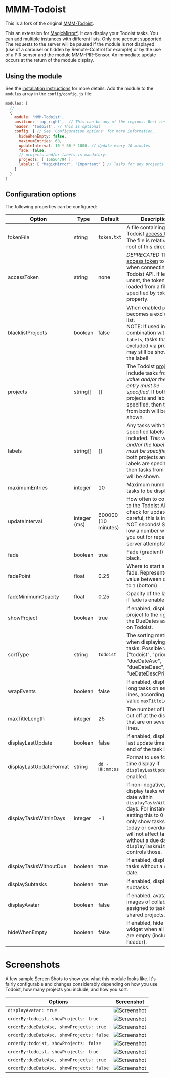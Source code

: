 
# MMM-Todoist
This is a fork of the original [MMM-Todoist](https://github.com/cbrooker/MMM-Todoist).

This an extension for [MagicMirror²](https://magicmirror.builders). It can display your Todoist tasks. You can add
multiple instances with different lists. Only one account supported. The requests to the server will be paused if
the module is not displayed (use of a carousel or hidden by Remote-Control for example) or by the use of a PIR sensor
and the module MMM-PIR-Sensor. An immediate update occurs at the return of the module display.

## Using the module
See the [installation instructions](INSTALLATION.md) for more details. Add the module to the `modules` array in the `config/config.js` file:

```javascript
modules: [
  // ...
  {
    module: 'MMM-Todoist',
    position: 'top_right',	// This can be any of the regions. Best results in left or right regions.
    header: 'Todoist', // This is optional
    config: { // See 'Configuration options' for more information.
      hideWhenEmpty: false,
      maximumEntries: 60,
      updateInterval: 10 * 60 * 1000, // Update every 10 minutes
      fade: false,
      // projects and/or labels is mandatory:
      projects: [ 166564794 ],
      labels: [ "MagicMirror", "Important" ] // Tasks for any projects with these labels will be shown.
    }
  }
]
```

## Configuration options

The following properties can be configured:

| Option                  | Type         | Default             | Description                                                                                                                                                                                                                                                  |
|-------------------------|--------------|---------------------|--------------------------------------------------------------------------------------------------------------------------------------------------------------------------------------------------------------------------------------------------------------|
| tokenFile               | string       | `token.txt`         | A file containing your Todoist [access token](INSTALLATION.md#access-token). The file is relative to the root of this directory.                                                                                                                             |
| accessToken             | string       | none                | *DEPRECATED* The [access token](INSTALLATION.md#access-token) to use when connecting to the Todoist API. If left unset, the token will be loaded from a file specified by `tokenFile` property.                                                              |
| blacklistProjects       | boolean      | false               | When enabled `projects` becomes a exclusion list.<br>NOTE: If used in combination with `labels`, tasks that are excluded via project may still be shown via the label!                                                                                       |
| projects                | string[]     | []                  | The Todoist [projects](INSTALLATION.md#project-ids) to include tasks from. *This value and/or the labels entry must be specified.* If both projects and labels are specified, then tasks from both will be shown.                                            |
| labels                  | string[]     | []                  | Any tasks with the specified labels will be included. *This value and/or the labels entry must be specified.* If both projects and labels are specified, then tasks from both will be shown.                                                                 |
| maximumEntries          | integer      | 10                  | Maximum number of tasks to be displayed.                                                                                                                                                                                                                     |
| updateInterval          | integer (ms) | 600000 (10 minutes) | How often to connect to the Todoist API to check for updates. Be careful, this is in ms, NOT seconds! So, too low a number will lock you out for repeated server attempts!                                                                                   |
| fade                    | boolean      | true                | Fade (gradient) tasks to black.                                                                                                                                                                                                                              |
| fadePoint               | float        | 0.25                | Where to start any fade. Represented as value between `0` (top) to `1` (bottom).                                                                                                                                                                             |
| fadeMinimumOpacity      | float        | 0.25                | Opacity of the last item if fade is enabled.                                                                                                                                                                                                                 |
| showProject             | boolean      | true                | If enabled, display the project to the right of the DueDates as it does on Todoist.                                                                                                                                                                          |
| sortType                | string       | `todoist`           | The sorting method when displaying your tasks. Possible values: ["todoist", "priority", "dueDateAsc", "dueDateDesc", "ueDateDescPriority"]                                                                                                                   |
| wrapEvents              | boolean      | false               | If enabled, display the long tasks on several lines, according on the value `maxTitleLength`.                                                                                                                                                                |
| maxTitleLength          | integer      | 25                  | The number of lines to cut off at the display that are on several lines.                                                                                                                                                                                     |
| displayLastUpdate       | boolean      | false               | If enabled, display the last update time at the end of the task list.                                                                                                                                                                                        |
| displayLastUpdateFormat | string       | `dd - HH:mm:ss`     | Format to use for the time display if `displayLastUpdate` is enabled.                                                                                                                                                                                        |
| displayTasksWithinDays  | integer      | -1                  | If non-negative, only display tasks with a due date within `displayTasksWithinDays` days. For instance, setting this to 0 will only show tasks due today or overdue. This will not affect tasks without a due date, `displayTasksWithoutDue` controls those. |
| displayTasksWithoutDue  | boolean      | true                | If enabled, display tasks without a due date.                                                                                                                                                                                                                |
| displaySubtasks         | boolean      | true                | If enabled, display subtasks.                                                                                                                                                                                                                                |
| displayAvatar           | boolean      | false               | If enabled, avatar images of collaborators assigned to tasks in shared projects.                                                                                                                                                                             |
| hideWhenEmpty           | boolean      | false               | If enabled, hide the widget when all lists are empty (including header).                                                                                                                                                                                     |

# Screenshots
A few sample Screen Shots to show you what this module looks like. It's fairly configurable and changes considerably depending on how you use Todoist, how many projects you include, and how you sort.

| Options                                   | Screenshot                                                                                    |
|-------------------------------------------|-----------------------------------------------------------------------------------------------|
| `displayAvatar: true`                     | ![Screenshot](https://raw.githubusercontent.com/thyed/MMM-Todoist/master/todoist-avatars.png) |
| `orderBy:todoist, showProjects: true`     | ![Screenshot](http://cbrooker.github.io/MMM-Todoist/Screenshots/1.png)                        |
| `orderBy:dueDateAsc, showProjects: true`  | ![Screenshot](http://cbrooker.github.io/MMM-Todoist/Screenshots/2.png)                        |
| `orderBy:dueDateAsc, showProjects: false` | ![Screenshot](http://cbrooker.github.io/MMM-Todoist/Screenshots/3.png)                        |
| `orderBy:todoist, showProjects: false`    | ![Screenshot](http://cbrooker.github.io/MMM-Todoist/Screenshots/4.png)                        |
| `orderBy:todoist, showProjects: true`     | ![Screenshot](http://cbrooker.github.io/MMM-Todoist/Screenshots/5.png)                        |
| `orderBy:dueDateAsc, showProjects: true`  | ![Screenshot](http://cbrooker.github.io/MMM-Todoist/Screenshots/6.png)                        |
| `orderBy:dueDateAsc, showProjects: false` | ![Screenshot](http://cbrooker.github.io/MMM-Todoist/Screenshots/7.png)                        |
